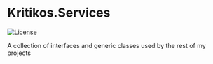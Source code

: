 # Kritikos.Services

[![License](https://img.shields.io/badge/License-Apache%202.0-blue.svg)](https://opensource.org/licenses/Apache-2.0)

A collection of interfaces and generic classes used by the rest of my projects

